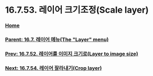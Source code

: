 # 16.7.53. 레이어 크기조정(Scale layer)

### [Home](./00-home.md)
### [Parent: 16.7. 레이어 메뉴(The "Layer" menu)](./16-07-00-the-layer-menu.md)
### [Prev: 16.7.52. 레이어를 이미지 크기로(Layer to image size)](./16-07-52-layer_to_image_size.md)
### [Next: 16.7.54. 레이어 잘라내기(Crop layer)](./16-07-54-crop-layer.md)
